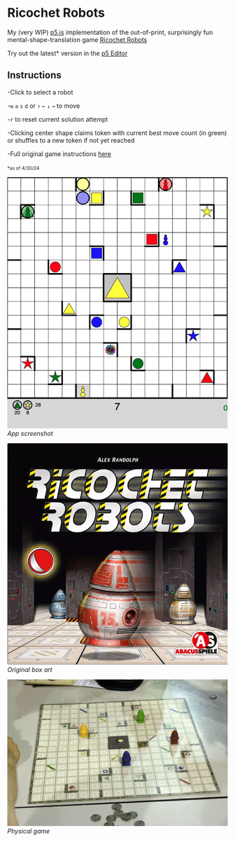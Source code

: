 # Ricochet Robots

My (very WIP) [p5.js](https://p5js.org/) implementation of the out-of-print, surprisingly fun mental-shape-translation game [Ricochet Robots](https://en.wikipedia.org/wiki/Ricochet_Robots)

Try out the latest* version in the [p5 Editor](https://editor.p5js.org/briansmiley/sketches/LJjfo8k1P)

**Instructions**
-
-Click to select a robot
         
-`w` `a` `s` `d` or `↑` `←` `↓` `→` to move

-`r` to reset current solution attempt

-Clicking center shape claims token with current best move count (in green) or shuffles to a new token if not yet reached

-Full original game instructions [here](https://images-cdn.zmangames.com/us-east-1/filer_public/c0/b4/c0b482f1-ad3e-4e5d-ae48-0c11aa7c317a/en-ricochet_robot-rules.pdf)


<span style="font-size:.75em;">*as of 4/30/24</span>

![App screenshot](./images/gameplay.png)
*App screenshot*

![Box art](./images/ricochet_robots_box.png)
*Original box art*

![Board game image](./images/ricochet_robots_real.jpeg)
*Physical game*


